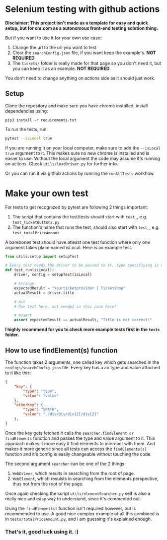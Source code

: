 # Selenium testing with github actions
__Disclaimer: This project isn't made as a template for easy and quick setup, but for cm.com as a autonomous front-end testing solution thing.__

But if you want to use it for your own use case:
1. Change the url to the url you want to test
2. Clear the ``searchConfig.json`` file, if you want keep the example's. __NOT REQUIRED__
3. The ``tickets/`` folder is really made for that page so you don't need it, but you can keep it as an example. __NOT REQUIRED__

You don't need to change anything on actions side as it should just work.

## Setup
Clone the repository and make sure you have chrome installed, install dependencies using: 
```
pip3 install -r requirements.txt
```

To run the tests, run:
```sh
pytest --isLocal true
```
If you are running it on your local computer, make sure to add the ``--isLocal true`` argument to it. This makes sure no new chrome is installed and is easier to use. Without the local argument the code may assume it's running on actions. Check ``utils/loadDriver.py`` for further info.

Or you can run it via github actions by running the ``runAllTests`` workflow.

# Make your own test
For tests to get recognized by pytest are following 2 things important:
1. The script that contains the test/tests should start with ``test_``, e.g. `test_TicketButtons.py`
2. The function's name that runs the test, should also start with ``test_``, e.g. `test_totalPriceAmount`

A barebones test should have atleast one test function where only one argument takes place named isLocal.
Here is an example test.
```py
from utils.setup import setupTest

# Every test needs the driver to be passed to it, type specifiying is not necessary
def test_run(isLocal):
    driver, config = setupTest(isLocal)

    # Arrange
    expectedResult = "Yourticketprovider | Ticketshop"
    actualResult = driver.title

    # Act
    # Run test here, not needed in this case here!

    # Assert
    assert expectedResult == actualResult, "Title is not correct!"
```
__I highly recommend for you to check more example tests first in the ``tests`` folder.__

## How to use findElement(s) function
The function takes 2 arguments, one called key which gets searched in the ``configs/searchConfig.json`` file.
Every key has a an type and value attached to it like this:
```json
{
    "key": {
        "type": "type",
        "value": "value"
    },
    "otherKey": {
        "type": "XPATH",
        "value": "./div/div/div[2]/div[2]"
    },
}
```
Once the key gets fetched it calls the ``searcher.findElement or findElements`` function and passes the type and value argument to it.
This approach makes it more easy it find elements to intereact with them.
And makes it more generic since all tests can access the ``findElements(s)`` function and it's config is easily changeable without touching the code.

The second argument ``searcher`` can be one of the 2 things:
1. ``WebDriver``, which results in searching from the root of page.
2. ``WebElement``, which resulsts in searching from the elements perspective, thus not from the root of the page.

Once again checking the script ``utils/elementSearcher.py`` self is also a really nice and easy way to understand, since it's commented out.

Using the ``findElement(s)`` function isn't required however, but is recommended to use. A good nice complex example of all this combined is in ``tests/totalPriceAmount.py``, and i am guessing it's explained enough.


### That's it, good luck using it. :)
